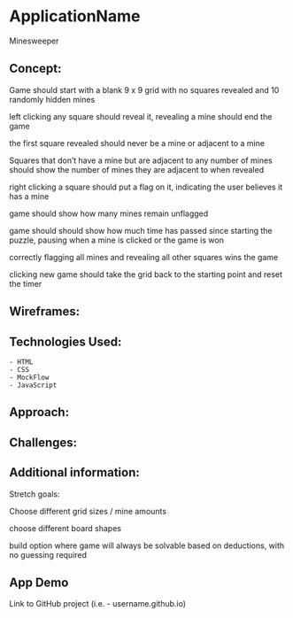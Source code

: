 # ApplicationName
Minesweeper

## Concept: 

Game should start with a blank 9 x 9 grid with no squares revealed and 10 randomly hidden mines

left clicking any square should reveal it, revealing a mine should end the game

the first square revealed should never be a mine or adjacent to a mine

Squares that don’t have a mine but are adjacent to any number of mines should show the number of mines they are adjacent to when revealed

right clicking a square should put a flag on it, indicating the user believes it has a mine

game should show how many mines remain unflagged

game should should show how much time has passed since starting the puzzle, pausing when a mine is clicked or the game is won

correctly flagging all mines and revealing all other squares wins the game

clicking new game should take the grid back to the starting point and reset the timer


## Wireframes:


## Technologies Used:
    - HTML
    - CSS 
    - MockFlow
    - JavaScript
## Approach: 


## Challenges: 


## Additional information:

Stretch goals:

Choose different grid sizes / mine amounts

choose different board shapes

build option where game will always be solvable based on deductions, with no guessing required



## App Demo 
Link to GitHub project (i.e. - username.github.io)